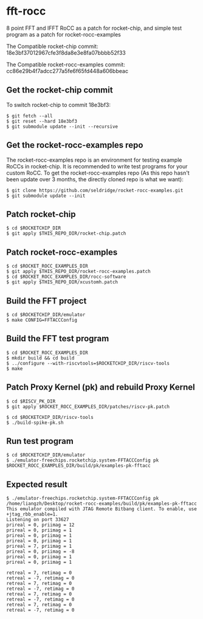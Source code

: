 # fft-rocc
8 point FFT and IFFT RoCC as a patch for rocket-chip, and simple test program as a patch for rocket-rocc-examples


The Compatible rocket-chip commit: 18e3bf37012967cfe3f8da8e3e8fa07bbbb52f33

The Compatible rocket-rocc-examples commit: cc86e29b4f7adcc277a5fe6f65fd448a606bbeac

## Get the rocket-chip commit

To switch rocket-chip to commit 18e3bf3:

	$ git fetch --all
	$ git reset --hard 18e3bf3
	$ git submodule update --init --recursive

## Get the rocket-rocc-examples repo

The rocket-rocc-examples repo is an environment for testing example RoCCs in rocket-chip. It is recommended to write test programs for your custom RoCC. To get the rocket-rocc-examples repo (As this repo hasn't been update over 3 months, the directly cloned repo is what we want):

	$ git clone https://github.com/seldridge/rocket-rocc-examples.git
	$ git submodule update --init

## Patch rocket-chip

	$ cd $ROCKETCHIP_DIR
	$ git apply $THIS_REPO_DIR/rocket-chip.patch

## Patch rocket-rocc-examples

	$ cd $ROCKET_ROCC_EXAMPLES_DIR
	$ git apply $THIS_REPO_DIR/rocket-rocc-examples.patch
	$ cd $ROCKET_ROCC_EXAMPLES_DIR/rocc-software
	$ git apply $THIS_REPO_DIR/xcustomh.patch

## Build the FFT project

	$ cd $ROCKETCHIP_DIR/emulator
	$ make CONFIG=FFTACCConfig

## Build the FFT test program

	$ cd $ROCKET_ROCC_EXAMPLES_DIR
	$ mkdir build && cd build
	$ ../configure --with-riscvtools=$ROCKETCHIP_DIR/riscv-tools
	$ make

## Patch Proxy Kernel (pk) and rebuild Proxy Kernel

	$ cd $RISCV_PK_DIR
	$ git apply $ROCKET_ROCC_EXAMPLES_DIR/patches/riscv-pk.patch

	$ cd $ROCKETCHIP_DIR/riscv-tools
	$ ./build-spike-pk.sh

## Run test program

	$ cd $ROCKETCHIP_DIR/emulator
	$ ./emulator-freechips.rocketchip.system-FFTACCConfig pk $ROCKET_ROCC_EXAMPLES_DIR/build/pk/examples-pk-fftacc

## Expected result
	$ ./emulator-freechips.rocketchip.system-FFTACCConfig pk /home/liangzh/Desktop/rocket-rocc-examples/build/pk/examples-pk-fftacc
	This emulator compiled with JTAG Remote Bitbang client. To enable, use +jtag_rbb_enable=1.
	Listening on port 33627
	prireal = 0, priimag = 12 
	prireal = 0, priimag = 1 
	prireal = 0, priimag = 1 
	prireal = 0, priimag = 1 
	prireal = 7, priimag = 1 
	prireal = 0, priimag = -8 
	prireal = 0, priimag = 1 
	prireal = 0, priimag = 1 

	retreal = 7, retimag = 0 
	retreal = -7, retimag = 0 
	retreal = 7, retimag = 0 
	retreal = -7, retimag = 0 
	retreal = 7, retimag = 0 
	retreal = -7, retimag = 0 
	retreal = 7, retimag = 0 
	retreal = -7, retimag = 0 




